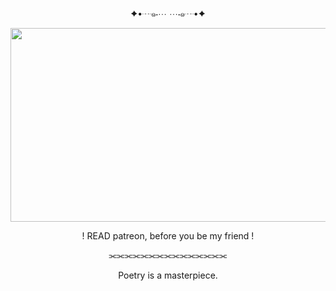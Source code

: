 <p align="center"> ✦•┈๑⋅⋯ ⋯⋅๑┈•✦
    <p align="center">
  <img width="610" height="310" src="https://i.pinimg.com/originals/c1/3d/f7/c13df779d4d8ba4401af15cd7870f5ac.gif">
<p align="center"> ! READ patreon, before you be my friend !
<p align="center"> ⫘⫘⫘⫘⫘⫘⫘⫘⫘⫘⫘⫘⫘⫘⫘
<p align="center">  Poetry is a masterpiece.
